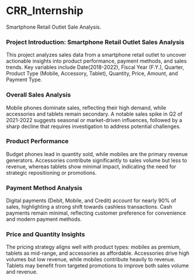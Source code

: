 # CRR_Internship
Smartphone Retail Outlet Sale Analysis.
### **Project Introduction: Smartphone Retail Outlet Sales Analysis**  
This project analyzes sales data from a smartphone retail outlet to uncover actionable insights into product performance, payment methods, and sales trends. Key variables include Date(2018-2022), Fiscal Year (F.Y.), Quarter, Product Type (Mobile, Accessory, Tablet), Quantity, Price, Amount, and Payment Type.

### **Overall Sales Analysis**  
Mobile phones dominate sales, reflecting their high demand, while accessories and tablets remain secondary. A notable sales spike in Q2 of 2021-2022 suggests seasonal or market-driven influences, followed by a sharp decline that requires investigation to address potential challenges.

### **Product Performance**  
Budget phones lead in quantity sold, while mobiles are the primary revenue generators. Accessories contribute significantly to sales volume but less to revenue, whereas tablets show minimal impact, indicating the need for strategic repositioning or promotions.

### **Payment Method Analysis**  
Digital payments (Debit, Mobile, and Credit) account for nearly 90% of sales, highlighting a strong shift towards cashless transactions. Cash payments remain minimal, reflecting customer preference for convenience and modern payment methods.

### **Price and Quantity Insights**  
The pricing strategy aligns well with product types: mobiles as premium, tablets as mid-range, and accessories as affordable. Accessories drive high volumes but low revenue, while mobiles contribute heavily to revenue. Tablets may benefit from targeted promotions to improve both sales volume and revenue.
